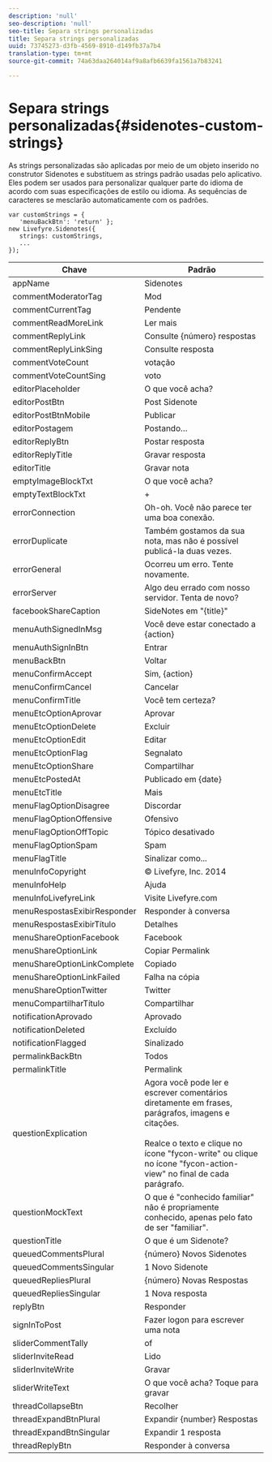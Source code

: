 ```yaml
---
description: 'null'
seo-description: 'null'
seo-title: Separa strings personalizadas
title: Separa strings personalizadas
uuid: 73745273-d3fb-4569-8910-d149fb37a7b4
translation-type: tm+mt
source-git-commit: 74a63daa264014af9a8afb6639fa1561a7b83241

---
```



# Separa strings personalizadas{#sidenotes-custom-strings}

As strings personalizadas são aplicadas por meio de um objeto inserido no construtor Sidenotes e substituem as strings padrão usadas pelo aplicativo. Eles podem ser usados para personalizar qualquer parte do idioma de acordo com suas especificações de estilo ou idioma. As sequências de caracteres se mesclarão automaticamente com os padrões.

```
var customStrings = { 
   'menuBackBtn': 'return' }; 
new Livefyre.Sidenotes({ 
   strings: customStrings, 
   ...  
});
```

| Chave | Padrão |
|---|---|
| appName | Sidenotes |
| commentModeratorTag | Mod |
| commentCurrentTag | Pendente |
| commentReadMoreLink | Ler mais |
| commentReplyLink | Consulte {número} respostas |
| commentReplyLinkSing | Consulte resposta |
| commentVoteCount | votação |
| commentVoteCountSing | voto |
| editorPlaceholder | O que você acha? |
| editorPostBtn | Post Sidenote |
| editorPostBtnMobile | Publicar |
| editorPostagem | Postando… |
| editorReplyBtn | Postar resposta |
| editorReplyTitle | Gravar resposta |
| editorTitle | Gravar nota |
| emptyImageBlockTxt | O que você acha? |
| emptyTextBlockTxt | + |
| errorConnection | Oh-oh. Você não parece ter uma boa conexão. |
| errorDuplicate | Também gostamos da sua nota, mas não é possível publicá-la duas vezes. |
| errorGeneral | Ocorreu um erro. Tente novamente. |
| errorServer | Algo deu errado com nosso servidor. Tenta de novo? |
| facebookShareCaption | SideNotes em "{title}" |
| menuAuthSignedInMsg | Você deve estar conectado a {action} |
| menuAuthSignInBtn | Entrar |
| menuBackBtn | Voltar |
| menuConfirmAccept | Sim, {action} |
| menuConfirmCancel | Cancelar |
| menuConfirmTitle | Você tem certeza? |
| menuEtcOptionAprovar | Aprovar |
| menuEtcOptionDelete | Excluir |
| menuEtcOptionEdit | Editar   |
| menuEtcOptionFlag | Segnalato |
| menuEtcOptionShare | Compartilhar |
| menuEtcPostedAt | Publicado em {date} |
| menuEtcTitle | Mais |
| menuFlagOptionDisagree | Discordar |
| menuFlagOptionOffensive | Ofensivo |
| menuFlagOptionOffTopic | Tópico desativado |
| menuFlagOptionSpam | Spam |
| menuFlagTitle | Sinalizar como... |
| menuInfoCopyright | © Livefyre, Inc. 2014 |
| menuInfoHelp | Ajuda |
| menuInfoLivefyreLink | Visite Livefyre.com |
| menuRespostasExibirResponder | Responder à conversa |
| menuRespostasExibirTítulo | Detalhes |
| menuShareOptionFacebook | Facebook |
| menuShareOptionLink | Copiar Permalink |
| menuShareOptionLinkComplete | Copiado |
| menuShareOptionLinkFailed | Falha na cópia |
| menuShareOptionTwitter | Twitter |
| menuCompartilharTítulo | Compartilhar |
| notificationAprovado | Aprovado |
| notificationDeleted | Excluído |
| notificationFlagged | Sinalizado |
| permalinkBackBtn | Todos |
| permalinkTitle | Permalink |
| questionExplication | Agora você pode ler e escrever comentários diretamente em frases, parágrafos, imagens e citações.<br><br>Realce o texto e clique no ícone "fycon-write" ou clique no ícone "fycon-action-view" no final de cada parágrafo. |
| questionMockText | O que é "conhecido familiar" não é propriamente conhecido, apenas pelo fato de ser "familiar". |
| questionTitle | O que é um Sidenote? |
| queuedCommentsPlural | {número} Novos Sidenotes |
| queuedCommentsSingular | 1 Novo Sidenote |
| queuedRepliesPlural | {número} Novas Respostas |
| queuedRepliesSingular | 1 Nova resposta |
| replyBtn | Responder |
| signInToPost | Fazer logon para escrever uma nota |
| sliderCommentTally | of |
| sliderInviteRead | Lido |
| sliderInviteWrite | Gravar |
| sliderWriteText | O que você acha? Toque para gravar |
| threadCollapseBtn | Recolher |
| threadExpandBtnPlural | Expandir {number} Respostas |
| threadExpandBtnSingular | Expandir 1 resposta |
| threadReplyBtn | Responder à conversa |
